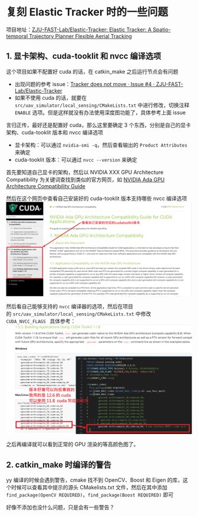 # 复刻 Elastic Tracker 时的一些问题

项目地址：[ZJU-FAST-Lab/Elastic-Tracker: Elastic Tracker: A Spatio-temporal Trajectory Planner Flexible Aerial Tracking](https://github.com/ZJU-FAST-Lab/Elastic-Tracker)

## 1. 显卡架构、cuda-tooklit 和 nvcc 编译选项


这个项目如果不配置好 cuda 的话，在 catkin_make 之后运行节点会有问题
- 出现问题的参考 issue：[Tracker does not move · Issue #4 · ZJU-FAST-Lab/Elastic-Tracker](https://github.com/ZJU-FAST-Lab/Elastic-Tracker/issues/4)
- 如果不使用 cuda 的话，就要在 `src/uav_simulator/local_sensing/CMakeLists.txt` 中进行修改，切换注释 `ENABLE` 选项。但是这样就没有办法使用深度图功能了，具体参考上面 issue

言归正传，最好还是配置好 cuda，那么这里要确定 3 个东西，分别是自己的显卡架构、cuda-tooklit 版本和 nvcc 编译选项
- 显卡架构：可以通过 `nvidia-smi -q`，然后查看输出的 `Product Attributes` 来确定
- cuda-tooklit 版本：可以通过 `nvcc --version` 来确定

首先要知道自己显卡的架构，然后以 NVIDIA XXX GPU Architecture Compatibility 为关键词查找到类似的官方网页，如 [NVIDIA Ada GPU Architecture Compatibility Guide](https://docs.nvidia.com/cuda/ada-compatibility-guide/index.html#building-applications-using-cuda-toolkit-11-8)

然后在这个网页中查看自己安装好的 cuda-tooklit 版本支持哪些 nvcc 编译选项
![](/document/Elastic-Tracker-Setup/assets-of-Elastic-Tracker-Setup/image-1.png)


然后看自己能够支持的 `nvcc` 编译器的选项，然后在项目的 `src/uav_simulator/local_sensing/CMakeLists.txt` 中修改 `CUDA_NVCC_FLAGS `
具体参考：
![](/document/Elastic-Tracker-Setup/assets-of-Elastic-Tracker-Setup/image-2.png)

之后再编译就可以看到正常的 GPU 渲染的等高颜色图了。

## 2. catkin_make 时编译的警告

yy 编译的时候会遇到警告，cmake 找不到 OpenCV、Boost 和 Eigen 的库，这个时候可以查看其中提示的源头 CMakelists.txt 文件，然后在其中添加 `find_package(OpenCV REQUIRED)`，`find_package(Boost REQUIRED)` 即可

好像不添加也没什么问题，只是会有一些警告？

